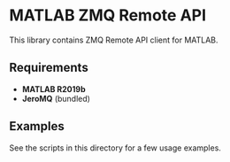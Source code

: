 # MATLAB ZMQ Remote API

This library contains ZMQ Remote API client for MATLAB.

## Requirements

 - **MATLAB R2019b**
 - **JeroMQ** (bundled)

## Examples

See the scripts in this directory for a few usage examples.
